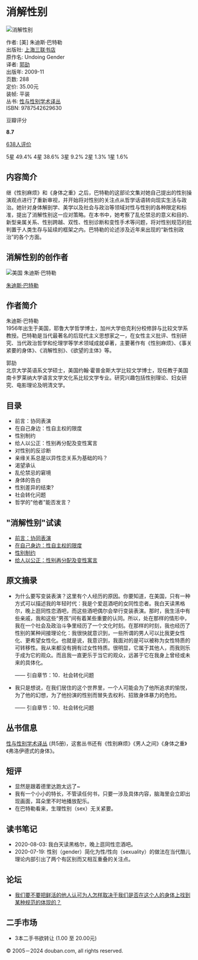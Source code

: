 # 消解性别

![消解性别](https://img1.doubanio.com/view/subject/s/public/s4019458.jpg)

作者: [美] 朱迪斯·巴特勒  
出版社: [上海三联书店](https://book.douban.com/press/2723)  
原作名: Undoing Gender  
译者: [郭劼](https://search.douban.com/search?cat=1001&q=%E9%83%AD%E5%8A%BC)  
出版年: 2009-11  
页数: 288  
定价: 35.00元  
装帧: 平装  
丛书: [性与性别学术译丛](https://book.douban.com/series/9472)  
ISBN: 9787542629630

豆瓣评分

**8.7**

[638人评价](comments)

5星 49.4% 4星 38.6% 3星 9.2% 2星 1.3% 1星 1.6%

## 内容简介

继《性别麻烦》和《身体之重》之后，巴特勒的这部论文集对她自己提出的性别操演观点进行了重新审视，并开始将对性别的关注点从哲学话语转向现实生活与政治。她针对身体解剖学、美学以及社会与政治等领域对性与性别的各种限定和标准，提出了消解性别这一应对策略。在本书中，她考察了乱伦禁忌的意义和目的、新型亲属关系、性别跨越、双性、性别诊断和变性手术等问题，将对性别规范的批判置于人类生存与延续的框架之内。巴特勒的论述涉及近年来出现的“新性别政治”的各个方面。

## 消解性别的创作者

![美国 朱迪斯·巴特勒](https://img1.doubanio.com/view/personage/m/public/b39f81a59c0e5864238a70f2041daa78.jpg)

[朱迪斯·巴特勒](https://book.douban.com/author/331739/)

## 作者简介

朱迪斯·巴特勒  
1956年出生于美国，耶鲁大学哲学博士，加州大学伯克利分校修辞与比较文学系教授。巴特勒是当代最著名的后现代主义思想家之一，在女性主义批评、性别研究、当代政治哲学和伦理学等学术领域成就卓著，主要著作有《性别麻烦》、《事关紧要的身体》、《消解性别》、《欲望的主体》等。

郭劼  
北京大学英语系文学硕士，美国约翰·霍普金斯大学比较文学博士，现任教于美国南卡罗莱纳大学语言文学文化系比较文学专业。研究兴趣包括性别理论、妇女研究、电影理论及明清文学。

## 目录

- 前言：协同表演
- 在自己身边：性自主权的限度
- 性别制约
- 给人以公正：性别再分配及变性寓言
- 对性别的反诊断
- 亲缘关系总是以异性恋关系为基础的吗？
- 渴望承认
- 乱伦禁忌的窘境
- 身体的告白
- 性别差异的结束?
- 社会转化问题
- 哲学的"他者"能否发言？

## "消解性别"试读

- [前言：协同表演](https://book.douban.com/reading/10761728/)
- [在自己身边：性自主权的限度](https://book.douban.com/reading/10761749/)
- [性别制约](https://book.douban.com/reading/10761753/)
- [给人以公正：性别再分配及变性寓言](https://book.douban.com/reading/10761798/)

## 原文摘录

- 为什么要写变装表演？这里有个人经历的原因。你要知道，在美国，只有一种方式可以描述我的年轻时代：我是个爱逛酒吧的女同性恋者。我白天读黑格尔，晚上逛同性恋酒吧，而这些酒吧偶尔会举行变装表演。那时，我生活中有些亲戚，我和这些“男孩”间有着某些重要的认同。所以，处在那样的情形中，我在一个社会及政治斗争里经历了一个文化时刻。在那样的时刻，我也经历了性别的某种间接理论化：我很快就意识到，一些所谓的男人可以比我更女性化、更希望女性化。也就是说，我意识到，我面对的是可以被称为女性特质的可转移性。我从来都没有拥有过女性特质。很明显，它属于其他人，而我则乐于成为它的观众。而且我一直更乐于当它的观众，远甚于它在我身上曾经或未来的具体化。

    —— 引自章节：10．社会转化问题

- 我只是想说，在我们居住的这个世界里，一个人可能会为了他所追求的愉悦，为了他的幻想，为了他扮演的性别而冒失去权利、招致身体暴力的危险。

    —— 引自章节：10．社会转化问题

## 丛书信息

[性与性别学术译丛](https://book.douban.com/series/9472) (共5册)，这套丛书还有《性别麻烦》《男人之间》《身体之重》《弗洛伊德式的身体》。

## 短评

- 显然是跟着德里达跑太远了~
- 我有一个小小的特长，不管读任何书，只要一涉及具体内容，脑海里会立即出现画面，耳朵里不时地播放配乐。
- 在巴特勒看来，生理性别（sex）无关紧要。

## 读书笔记

- 2020-08-03: 我白天读黑格尔，晚上逛同性恋酒吧。  
- 2020-07-19: 性别（gender）简化为性/性向（sexuality）的做法在当代酷儿理论内部引出了两个有区别而又相互重叠的关注点。

## 论坛

- [我们要不要把鲜活的他人认可为人怎样取决于我们是否在这个人的身体上找到某种规范的体现的？](https://www.douban.com/subject/4091025/discussion/39852232/)
  
## 二手市场

- 3本二手书欲转让 (1.00 至 20.00元)

© 2005－2024 douban.com, all rights reserved.
<!-- tcd_original_link https://m.douban.com/book/subject/4091025/ -->
